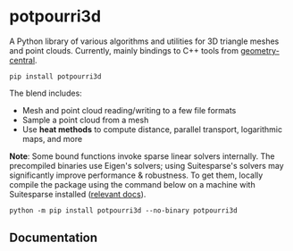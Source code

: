 # potpourri3d

A Python library of various algorithms and utilities for 3D triangle meshes and point clouds. Currently, mainly bindings to C++ tools from [geometry-central](http://geometry-central.net/).

`pip install potpourri3d`

The blend includes:
- Mesh and point cloud reading/writing to a few file formats
- Sample a point cloud from a mesh
- Use **heat methods** to compute distance, parallel transport, logarithmic maps, and more


**Note**: Some bound functions invoke sparse linear solvers internally. The precompiled binaries use Eigen's solvers; using Suitesparse's solvers may significantly improve performance & robustness. To get them, locally compile the package using the command below on a machine with Suitesparse installed ([relevant docs](http://geometry-central.net/build/dependencies/#suitesparse)).

```
python -m pip install potpourri3d --no-binary potpourri3d
```

## Documentation
